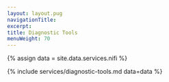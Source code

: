 ```yaml
---
layout: layout.pug
navigationTitle:
excerpt:
title: Diagnostic Tools
menuWeight: 70
---
```

{% assign data = site.data.services.nifi %}

{% include services/diagnostic-tools.md data=data %}
